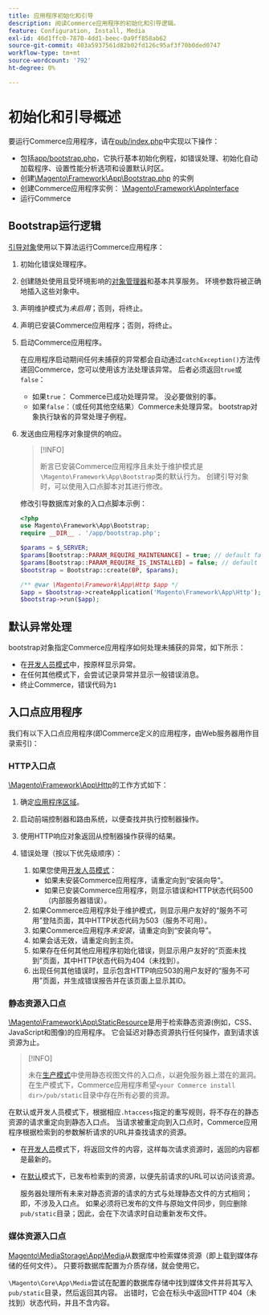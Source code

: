 ```yaml
---
title: 应用程序初始化和引导
description: 阅读Commerce应用程序的初始化和引导逻辑。
feature: Configuration, Install, Media
exl-id: 46d1ffc0-7870-4dd1-beec-0a9ff858ab62
source-git-commit: 403a5937561d82b02fd126c95af3f70b0ded0747
workflow-type: tm+mt
source-wordcount: '792'
ht-degree: 0%

---
```


# 初始化和引导概述

要运行Commerce应用程序，请在[pub/index.php][index]中实现以下操作：

- 包括[app/bootstrap.php][bootinitial]，它执行基本初始化例程，如错误处理、初始化自动加载程序、设置性能分析选项和设置默认时区。
- 创建[\Magento\Framework\App\Bootstrap.php][bootstrap] <!-- It requires initialization parameters to be specified in constructor. Normally, the $_SERVER super-global variable is supposed to be passed there. -->的实例
- 创建Commerce应用程序实例： [\Magento\Framework\AppInterface][app-face]
- 运行Commerce

## Bootstrap运行逻辑

[引导对象][bootinitial]使用以下算法运行Commerce应用程序：

1. 初始化错误处理程序。
1. 创建随处使用且受环境影响的[对象管理器][object]和基本共享服务。 环境参数将被正确地插入这些对象中。
1. 声明维护模式为&#x200B;_未启用_；否则，将终止。
1. 声明已安装Commerce应用程序；否则，将终止。
1. 启动Commerce应用程序。

   在应用程序启动期间任何未捕获的异常都会自动通过`catchException()`方法传递回Commerce，您可以使用该方法处理该异常。 后者必须返回`true`或`false`：

   - 如果`true`： Commerce已成功处理异常。 没必要做别的事。
   - 如果`false`：（或任何其他空结果）Commerce未处理异常。 bootstrap对象执行缺省的异常处理子例程。

1. 发送由应用程序对象提供的响应。

   >[!INFO]
   >
   >断言已安装Commerce应用程序且未处于维护模式是`\Magento\Framework\App\Bootstrap`类的默认行为。 创建引导对象时，可以使用入口点脚本对其进行修改。

   修改引导数据库对象的入口点脚本示例：

   ```php
   <?php
   use Magento\Framework\App\Bootstrap;
   require __DIR__ . '/app/bootstrap.php';
   
   $params = $_SERVER;
   $params[Bootstrap::PARAM_REQUIRE_MAINTENANCE] = true; // default false
   $params[Bootstrap::PARAM_REQUIRE_IS_INSTALLED] = false; // default true
   $bootstrap = Bootstrap::create(BP, $params);
   
   /** @var \Magento\Framework\App\Http $app */
   $app = $bootstrap->createApplication('Magento\Framework\App\Http');
   $bootstrap->run($app);
   ```

## 默认异常处理

bootstrap对象指定Commerce应用程序如何处理未捕获的异常，如下所示：

- 在[开发人员模式](../bootstrap/application-modes.md#developer-mode)中，按原样显示异常。
- 在任何其他模式下，会尝试记录异常并显示一般错误消息。
- 终止Commerce，错误代码为`1`

## 入口点应用程序

我们有以下入口点应用程序(即Commerce定义的应用程序，由Web服务器用作目录索引)：

### HTTP入口点

[\Magento\Framework\App\Http][http]的工作方式如下：

1. 确定[应用程序区域](https://developer.adobe.com/commerce/php/architecture/modules/areas/)。
1. 启动前端控制器和路由系统，以便查找并执行控制器操作。
1. 使用HTTP响应对象返回从控制器操作获得的结果。
1. 错误处理（按以下优先级顺序）：

   1. 如果您使用[开发人员模式](../bootstrap/application-modes.md#developer-mode)：
      - 如果未安装Commerce应用程序，请重定向到“安装向导”。
      - 如果已安装Commerce应用程序，则显示错误和HTTP状态代码500（内部服务器错误）。
   1. 如果Commerce应用程序处于维护模式，则显示用户友好的“服务不可用”登陆页面，其中HTTP状态代码为503（服务不可用）。
   1. 如果Commerce应用程序&#x200B;_未安装_，请重定向到“安装向导”。
   1. 如果会话无效，请重定向到主页。
   1. 如果存在任何其他应用程序初始化错误，则显示用户友好的“页面未找到”页面，其中HTTP状态代码为404（未找到）。
   1. 出现任何其他错误时，显示包含HTTP响应503的用户友好的“服务不可用”页面，并生成错误报告并在该页面上显示其ID。

### 静态资源入口点

[\Magento\Framework\App\StaticResource][static-resource]是用于检索静态资源(例如，CSS、JavaScript和图像)的应用程序。 它会延迟对静态资源执行任何操作，直到请求该资源为止。

>[!INFO]
>
>未在[生产模式](application-modes.md#production-mode)中使用静态视图文件的入口点，以避免服务器上潜在的漏洞。 在生产模式下，Commerce应用程序希望`<your Commerce install dir>/pub/static`目录中存在所有必要的资源。

在默认或开发人员模式下，根据相应`.htaccess`指定的重写规则，将不存在的静态资源的请求重定向到静态入口点。
当请求被重定向到入口点时，Commerce应用程序根据检索到的参数解析请求的URL并查找请求的资源。

- 在[开发人员](application-modes.md#developer-mode)模式下，将返回文件的内容，这样每次请求资源时，返回的内容都是最新的。
- 在[默认](application-modes.md#default-mode)模式下，已发布检索到的资源，以便先前请求的URL可以访问该资源。

  服务器处理所有未来对静态资源的请求的方式与处理静态文件的方式相同；即，不涉及入口点。 如果必须将已发布的文件与原始文件同步，则应删除`pub/static`目录；因此，会在下次请求时自动重新发布文件。

### 媒体资源入口点

[Magento\MediaStorage\App\Media][media]从数据库中检索媒体资源（即上载到媒体存储的任何文件）。 只要将数据库配置为介质存储，就会使用它。

`\Magento\Core\App\Media`尝试在配置的数据库存储中找到媒体文件并将其写入`pub/static`目录，然后返回其内容。 出错时，它会在标头中返回HTTP 404（未找到）状态代码，并且不含内容。

<!-- Link Definitions -->

[app-face]: https://github.com/magento/magento2/tree/2.4/lib/internal/Magento/Framework/AppInterface.php
[bootinitial]: https://github.com/magento/magento2/tree/2.4/app/bootstrap.php
[bootstrap]: https://github.com/magento/magento2/tree/2.4/lib/internal/Magento/Framework/App/Bootstrap.php
[http]: https://github.com/magento/magento2/tree/2.4/lib/internal/Magento/Framework/App/Http
[index]: https://github.com/magento/magento2/tree/2.4/pub/index.php
[media]: https://github.com/magento/magento2/tree/2.4/app/code/Magento/MediaStorage/App/Media.php
[object]: https://github.com/magento/magento2/tree/2.4/lib/internal/Magento/Framework/ObjectManager
[static-resource]: https://github.com/magento/magento2/tree/2.4/lib/internal/Magento/Framework/App/StaticResource.php
